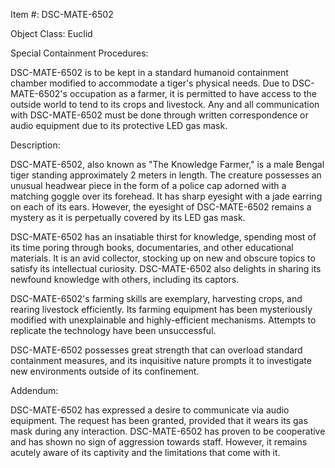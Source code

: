 Item #: DSC-MATE-6502

Object Class: Euclid

Special Containment Procedures:

DSC-MATE-6502 is to be kept in a standard humanoid containment chamber modified to accommodate a tiger's physical needs. Due to DSC-MATE-6502's occupation as a farmer, it is permitted to have access to the outside world to tend to its crops and livestock. Any and all communication with DSC-MATE-6502 must be done through written correspondence or audio equipment due to its protective LED gas mask.

Description:

DSC-MATE-6502, also known as "The Knowledge Farmer," is a male Bengal tiger standing approximately 2 meters in length. The creature possesses an unusual headwear piece in the form of a police cap adorned with a matching goggle over its forehead. It has sharp eyesight with a jade earring on each of its ears. However, the eyesight of DSC-MATE-6502 remains a mystery as it is perpetually covered by its LED gas mask.

DSC-MATE-6502 has an insatiable thirst for knowledge, spending most of its time poring through books, documentaries, and other educational materials. It is an avid collector, stocking up on new and obscure topics to satisfy its intellectual curiosity. DSC-MATE-6502 also delights in sharing its newfound knowledge with others, including its captors.

DSC-MATE-6502's farming skills are exemplary, harvesting crops, and rearing livestock efficiently. Its farming equipment has been mysteriously modified with unexplainable and highly-efficient mechanisms. Attempts to replicate the technology have been unsuccessful.

DSC-MATE-6502 possesses great strength that can overload standard containment measures, and its inquisitive nature prompts it to investigate new environments outside of its confinement.

Addendum:

DSC-MATE-6502 has expressed a desire to communicate via audio equipment. The request has been granted, provided that it wears its gas mask during any interaction. DSC-MATE-6502 has proven to be cooperative and has shown no sign of aggression towards staff. However, it remains acutely aware of its captivity and the limitations that come with it.